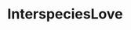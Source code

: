 ---
title: InterspeciesLove
crosslinks:
- AnimalsBeingBros
- livven
- autotldr
- MadeMeSmile
- catpictures
- youseeingthisshit
- thisismylifenow
---